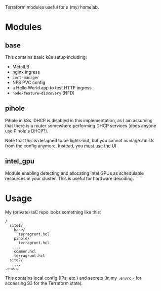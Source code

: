 Terraform modules useful for a (my) homelab.

# Modules
## base

This contains basic k8s setup including:

- MetalLB
- nginx ingress
- `cert-manager`
- NFS PVC config
- a Hello World app to test HTTP ingress
- `node-feature-discovery` (NFD)

## pihole

Pihole in k8s. DHCP is disabled in this implementation, as I am assuming that there is a router somewhere performing DHCP services (does anyone use Pihole's DHCP?).

Note that this is designed to be lights-out, but you cannot manage adlists from the config anymore. Instead, you [must use the UI](https://discourse.pi-hole.net/t/how-to-update-adlists-from-adlists-list-file/38370)

## intel_gpu

Module enabling detecting and allocating Intel GPUs as schedulable resources in your cluster. This is useful for hardware decoding.

# Usage

My (private) IaC repo looks something like this:

    /
      site1/
        base/
          terragrunt.hcl
        pihole/
          terragrunt.hcl
        ...
        common.hcl
        terragrunt.hcl
      site2/
        ...
    .envrc

This contains local config (IPs, etc.) and secrets (in my `.envrc` - for accessing S3 for the Terraform state).
